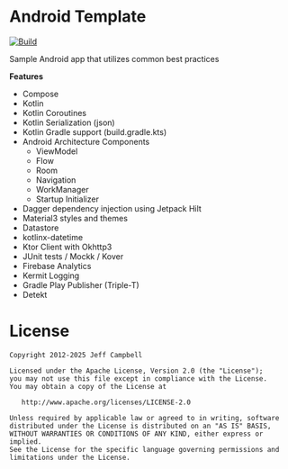 Android Template
=================

[![Build](https://github.com/jeffdcamp/android-template/actions/workflows/alpha.yml/badge.svg)](https://github.com/jeffdcamp/android-template/actions)

Sample Android app that utilizes common best practices

**Features**

* Compose
* Kotlin
* Kotlin Coroutines
* Kotlin Serialization (json)
* Kotlin Gradle support (build.gradle.kts)
* Android Architecture Components
    * ViewModel
    * Flow
    * Room
    * Navigation
    * WorkManager
    * Startup Initializer
* Dagger dependency injection using Jetpack Hilt
* Material3 styles and themes
* Datastore
* kotlinx-datetime
* Ktor Client with Okhttp3
* JUnit tests / Mockk / Kover
* Firebase Analytics
* Kermit Logging
* Gradle Play Publisher (Triple-T)
* Detekt


License
=======

    Copyright 2012-2025 Jeff Campbell

    Licensed under the Apache License, Version 2.0 (the "License");
    you may not use this file except in compliance with the License.
    You may obtain a copy of the License at

       http://www.apache.org/licenses/LICENSE-2.0

    Unless required by applicable law or agreed to in writing, software
    distributed under the License is distributed on an "AS IS" BASIS,
    WITHOUT WARRANTIES OR CONDITIONS OF ANY KIND, either express or implied.
    See the License for the specific language governing permissions and
    limitations under the License.
